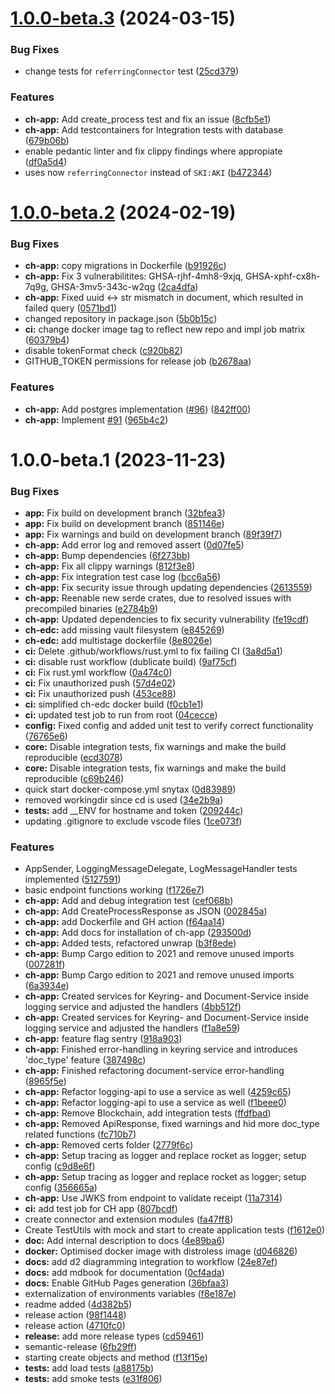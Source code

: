 # [1.0.0-beta.3](https://github.com/ids-basecamp/clearinghouse/compare/v1.0.0-beta.2...v1.0.0-beta.3) (2024-03-15)


### Bug Fixes

* change tests for `referringConnector` test ([25cd379](https://github.com/ids-basecamp/clearinghouse/commit/25cd379c969c8747f618fc5166e97957631504e8))


### Features

* **ch-app:** Add create_process test and fix an issue ([8cfb5e1](https://github.com/ids-basecamp/clearinghouse/commit/8cfb5e18feea759aeb4425cb900453f86f07c15f))
* **ch-app:** Add testcontainers for Integration tests with database ([679b06b](https://github.com/ids-basecamp/clearinghouse/commit/679b06b95d8e7ac58019fd21e678c6725c79083e))
* enable pedantic linter and fix clippy findings where appropiate ([df0a5d4](https://github.com/ids-basecamp/clearinghouse/commit/df0a5d40ed50ea45f90383c21666b51fb89bdddd))
* uses now `referringConnector` instead of `SKI:AKI` ([b472344](https://github.com/ids-basecamp/clearinghouse/commit/b472344d7bb9e9f63dc4c97bbf3545e7d761d8f6))

# [1.0.0-beta.2](https://github.com/ids-basecamp/clearinghouse/compare/v1.0.0-beta.1...v1.0.0-beta.2) (2024-02-19)


### Bug Fixes

* **ch-app:** copy migrations in Dockerfile ([b91926c](https://github.com/ids-basecamp/clearinghouse/commit/b91926cd6dbde60e1e13813949587d3a6f3e3f4c))
* **ch-app:** Fix 3 vulnerabilitites: GHSA-rjhf-4mh8-9xjq, GHSA-xphf-cx8h-7q9g, GHSA-3mv5-343c-w2qg ([2ca4dfa](https://github.com/ids-basecamp/clearinghouse/commit/2ca4dfae59aa65061f818d579d81eb7f09325576))
* **ch-app:** Fixed uuid <-> str mismatch in document, which resulted in failed query ([0571bd1](https://github.com/ids-basecamp/clearinghouse/commit/0571bd1d720d89d9c3b9d3758d70197faca4f04c))
* changed repository in package.json ([5b0b15c](https://github.com/ids-basecamp/clearinghouse/commit/5b0b15cdf5f44ffe6e38b556c6573d19a9ffce7e))
* **ci:** change docker image tag to reflect new repo and impl job matrix ([60379b4](https://github.com/ids-basecamp/clearinghouse/commit/60379b464c8e00591555462cce1d4820619b274f))
* disable tokenFormat check ([c920b82](https://github.com/ids-basecamp/clearinghouse/commit/c920b825219edeae317d874f6cb723d1016ecabc))
* GITHUB_TOKEN permissions for release job ([b2678aa](https://github.com/ids-basecamp/clearinghouse/commit/b2678aaa49bb9d2d0259413567704b7670635bc1))


### Features

* **ch-app:** Add postgres implementation ([#96](https://github.com/ids-basecamp/clearinghouse/issues/96)) ([842ff00](https://github.com/ids-basecamp/clearinghouse/commit/842ff0058b0b6d1ca4b3d62a6747d0bfcf025bb8))
* **ch-app:** Implement [#91](https://github.com/ids-basecamp/clearinghouse/issues/91) ([965b4c2](https://github.com/ids-basecamp/clearinghouse/commit/965b4c2cbba0580006f9e40834470f3e225354b6))

# 1.0.0-beta.1 (2023-11-23)


### Bug Fixes

* **app:** Fix build on development branch ([32bfea3](https://github.com/truzzt/ids-basecamp-clearinghouse/commit/32bfea389a3f0f43907f3c5e7afa66105f25cf60))
* **app:** Fix build on development branch ([851146e](https://github.com/truzzt/ids-basecamp-clearinghouse/commit/851146eb3c546f6813d3209beee367b84ee1ffaa))
* **app:** Fix warnings and build on development branch ([89f39f7](https://github.com/truzzt/ids-basecamp-clearinghouse/commit/89f39f784180b4bd26813f33e7787d0744fe975c))
* **ch-app:** Add error log and removed assert ([0d07fe5](https://github.com/truzzt/ids-basecamp-clearinghouse/commit/0d07fe55c3a83a2b4d22adde2e7c70ddc44b2c06))
* **ch-app:** Bump dependencies ([6f273bb](https://github.com/truzzt/ids-basecamp-clearinghouse/commit/6f273bbd5b8c0503f2061aee944b95c692a2a3f1))
* **ch-app:** Fix all clippy warnings ([812f3e8](https://github.com/truzzt/ids-basecamp-clearinghouse/commit/812f3e868bfb4c17c5a18765bacaf7826ef99532))
* **ch-app:** Fix integration test case log ([bcc6a56](https://github.com/truzzt/ids-basecamp-clearinghouse/commit/bcc6a5604162d6d4166f00e57587e9bab049c565))
* **ch-app:** Fix security issue through updating dependencies ([2613559](https://github.com/truzzt/ids-basecamp-clearinghouse/commit/26135597ccc4a8f9f040f496732fb7e275504ce9))
* **ch-app:** Reenable new serde crates, due to resolved issues with precompiled binaries ([e2784b9](https://github.com/truzzt/ids-basecamp-clearinghouse/commit/e2784b9b642987cc1ddb9ffa2ca7057cb6382d25))
* **ch-app:** Updated dependencies to fix security vulnerability ([fe19cdf](https://github.com/truzzt/ids-basecamp-clearinghouse/commit/fe19cdf8c153a1108759a27f689ed3fdc2197ff4))
* **ch-edc:** add missing vault filesystem ([e845269](https://github.com/truzzt/ids-basecamp-clearinghouse/commit/e845269a2149f9b02b5dac71c4f40649052a8d12))
* **ch-edc:** add multistage dockerfile ([8e8026e](https://github.com/truzzt/ids-basecamp-clearinghouse/commit/8e8026e39059debc5df27f24b58829c081c58da0))
* **ci:** Delete .github/workflows/rust.yml to fix failing CI ([3a8d5a1](https://github.com/truzzt/ids-basecamp-clearinghouse/commit/3a8d5a15c08151ea2d43f70d7a25ecb4f4555424))
* **ci:** disable rust workflow (dublicate build) ([9af75cf](https://github.com/truzzt/ids-basecamp-clearinghouse/commit/9af75cf760173fda5d1fad4bf4ddbefd21224413))
* **ci:** Fix rust.yml workflow ([0a474c0](https://github.com/truzzt/ids-basecamp-clearinghouse/commit/0a474c0904a74f258978b1bd0ed2278edd8c8db1))
* **ci:** Fix unauthorized push ([57d4e02](https://github.com/truzzt/ids-basecamp-clearinghouse/commit/57d4e02ebee80c04f359d577fd87af2a70e0b7ce))
* **ci:** Fix unauthorized push ([453ce88](https://github.com/truzzt/ids-basecamp-clearinghouse/commit/453ce8810ddd5970f0d7c349f142ea5f24db8b8a))
* **ci:** simplified ch-edc docker build ([f0cb1e1](https://github.com/truzzt/ids-basecamp-clearinghouse/commit/f0cb1e149160b945e6e03d2426e6b40165c6fb55))
* **ci:** updated test job to run from root ([04cecce](https://github.com/truzzt/ids-basecamp-clearinghouse/commit/04cecce30c0c787847ca199788d40e1daf07092f))
* **config:** Fixed config and added unit test to verify correct functionality ([76765e6](https://github.com/truzzt/ids-basecamp-clearinghouse/commit/76765e687c3cac025f33fd902d28a6caec764e2f))
* **core:** Disable integration tests, fix warnings and make the build reproducible ([ecd3078](https://github.com/truzzt/ids-basecamp-clearinghouse/commit/ecd3078b92d8061588f58537133c5b56074b91f9))
* **core:** Disable integration tests, fix warnings and make the build reproducible ([c69b246](https://github.com/truzzt/ids-basecamp-clearinghouse/commit/c69b246cf365c06ccfb23bdf0c85f0506f4a023e))
* quick start docker-compose.yml snytax ([0d83989](https://github.com/truzzt/ids-basecamp-clearinghouse/commit/0d8398932fb4fde1b454d2117ef567cc85ddc0c0))
* removed workingdir since cd is used ([34e2b9a](https://github.com/truzzt/ids-basecamp-clearinghouse/commit/34e2b9ad64c1e95e969450c412745412b852d716))
* **tests:** add __ENV for hostname and token ([209244c](https://github.com/truzzt/ids-basecamp-clearinghouse/commit/209244c551e8e9fd4eed5e00b620a271e5fd57e9))
* updating .gitignore to exclude vscode files ([1ce073f](https://github.com/truzzt/ids-basecamp-clearinghouse/commit/1ce073fef0b2e70d97c58d1b14a7dec104bed3a1))


### Features

* AppSender, LoggingMessageDelegate, LogMessageHandler tests implemented ([5127591](https://github.com/truzzt/ids-basecamp-clearinghouse/commit/5127591162bec3ee6e92227ffbb80f36ffa08f62))
* basic endpoint functions working ([f1726e7](https://github.com/truzzt/ids-basecamp-clearinghouse/commit/f1726e74574a596e1216d4cf468af1ccfd07443e))
* **ch-app:** Add and debug integration test ([cef068b](https://github.com/truzzt/ids-basecamp-clearinghouse/commit/cef068b2e41916a05101dab5e3255114a49a95c8))
* **ch-app:** Add CreateProcessResponse as JSON ([002845a](https://github.com/truzzt/ids-basecamp-clearinghouse/commit/002845aa0729887853954118032084c6e5606354))
* **ch-app:** add Dockerfile and GH action ([f64aa14](https://github.com/truzzt/ids-basecamp-clearinghouse/commit/f64aa14c802e91a34b85437d07d79eba756ea504))
* **ch-app:** Add docs for installation of ch-app ([293500d](https://github.com/truzzt/ids-basecamp-clearinghouse/commit/293500d45f2bccbae47d4ae0dfdbf01851ea4f03))
* **ch-app:** Added tests, refactored unwrap ([b3f8ede](https://github.com/truzzt/ids-basecamp-clearinghouse/commit/b3f8edec027aa8168f64fd552ec7bed0e7f4ac30))
* **ch-app:** Bump Cargo edition to 2021 and remove unused imports ([007281f](https://github.com/truzzt/ids-basecamp-clearinghouse/commit/007281f3e7f436606c04c41edab917c432e7e0c8))
* **ch-app:** Bump Cargo edition to 2021 and remove unused imports ([6a3934e](https://github.com/truzzt/ids-basecamp-clearinghouse/commit/6a3934e089f775bf434821d0e672e63daf34676c))
* **ch-app:** Created services for Keyring- and Document-Service inside logging service and adjusted the handlers ([4bb512f](https://github.com/truzzt/ids-basecamp-clearinghouse/commit/4bb512f68f1137a3c89cca7bbd4ee6055525b1ed))
* **ch-app:** Created services for Keyring- and Document-Service inside logging service and adjusted the handlers ([f1a8e59](https://github.com/truzzt/ids-basecamp-clearinghouse/commit/f1a8e5969006156c931ce39a7225b8e3acea56a5))
* **ch-app:** feature flag sentry ([918a903](https://github.com/truzzt/ids-basecamp-clearinghouse/commit/918a9035ac1e61a0faa8716143f25886d049dae2))
* **ch-app:** Finished error-handling in keyring service and introduces 'doc_type' feature ([387498c](https://github.com/truzzt/ids-basecamp-clearinghouse/commit/387498c15ff2bd8c2890625dd92d8d3be1250b42))
* **ch-app:** Finished refactoring document-service error-handling ([8965f5e](https://github.com/truzzt/ids-basecamp-clearinghouse/commit/8965f5e8a1ccbfdf8c36040f3736a3dd7fee7929))
* **ch-app:** Refactor logging-api to use a service as well ([4259c65](https://github.com/truzzt/ids-basecamp-clearinghouse/commit/4259c65cfca978f3ad77c8d37fec85bd3fbaa90f))
* **ch-app:** Refactor logging-api to use a service as well ([f1beee0](https://github.com/truzzt/ids-basecamp-clearinghouse/commit/f1beee0bd6ed48277d02a385b25d232f7ee5740a))
* **ch-app:** Remove Blockchain, add integration tests ([ffdfbad](https://github.com/truzzt/ids-basecamp-clearinghouse/commit/ffdfbadd10769b99f392617f0d691fcd45dcdafb))
* **ch-app:** Removed ApiResponse, fixed warnings and hid more doc_type related functions ([fc710b7](https://github.com/truzzt/ids-basecamp-clearinghouse/commit/fc710b7afc2f8ff28729ee88315fd74777476c05))
* **ch-app:** Removed certs folder ([2779f6c](https://github.com/truzzt/ids-basecamp-clearinghouse/commit/2779f6c5fc2f550e9e35af9c60b2ca7426d52036))
* **ch-app:** Setup tracing as logger and replace rocket as logger; setup config ([c9d8e6f](https://github.com/truzzt/ids-basecamp-clearinghouse/commit/c9d8e6f99fba95ab83816911293cc1885f866fae))
* **ch-app:** Setup tracing as logger and replace rocket as logger; setup config ([356665a](https://github.com/truzzt/ids-basecamp-clearinghouse/commit/356665a46bd6de165b0fd227b845d10d6e1fcb0e))
* **ch-app:** Use JWKS from endpoint to validate receipt ([11a7314](https://github.com/truzzt/ids-basecamp-clearinghouse/commit/11a7314f2bfc9236561770623a98239bf71b088e))
* **ci:** add test job for CH app ([807bcdf](https://github.com/truzzt/ids-basecamp-clearinghouse/commit/807bcdf5fad95456dfcd008fcee990983facd711))
* create connector and extension modules ([fa47ff8](https://github.com/truzzt/ids-basecamp-clearinghouse/commit/fa47ff8f18feeefd77fdcf6be9cfe266981f358b))
* Create TestUtils with mock and start to create application tests ([f1612e0](https://github.com/truzzt/ids-basecamp-clearinghouse/commit/f1612e027f9815ad9525c7f78aab876baf1f64a1))
* **doc:** Add internal description to docs ([4e89ba6](https://github.com/truzzt/ids-basecamp-clearinghouse/commit/4e89ba6755095d30d23df8caec3463561112cafe))
* **docker:** Optimised docker image with distroless image ([d046826](https://github.com/truzzt/ids-basecamp-clearinghouse/commit/d046826132c1e6cc3e60f2c31e2d4f8c397fe01b))
* **docs:** add d2 diagramming integration to workflow ([24e87ef](https://github.com/truzzt/ids-basecamp-clearinghouse/commit/24e87efc96516a22dc1edc4d89662cebd537d2bf))
* **docs:** add mdbook for documentation ([0cf4ada](https://github.com/truzzt/ids-basecamp-clearinghouse/commit/0cf4adaa5494a8ae3bc679ee0387b90bc3079e38))
* **docs:** Enable GitHub Pages generation ([36bfaa3](https://github.com/truzzt/ids-basecamp-clearinghouse/commit/36bfaa3f569ee86be8f8cc072cb951aeaca8e295))
* externalization of environments variables ([f8e187e](https://github.com/truzzt/ids-basecamp-clearinghouse/commit/f8e187e59c32483c8250252683804f0b86643de7))
* readme added ([4d382b5](https://github.com/truzzt/ids-basecamp-clearinghouse/commit/4d382b5877dda24b6143b08a47549d3c29a61d71))
* release action ([98f1448](https://github.com/truzzt/ids-basecamp-clearinghouse/commit/98f1448795003bf6fc823fccda7f0e14fe8b7cb0))
* release action ([4710fc0](https://github.com/truzzt/ids-basecamp-clearinghouse/commit/4710fc0bde1a63ca6af2042a56b81b68c73860b1))
* **release:** add more release types ([cd59461](https://github.com/truzzt/ids-basecamp-clearinghouse/commit/cd59461fb2dfa5b8c95c80fbaa3bafd511e036c0))
* semantic-release ([6fb29ff](https://github.com/truzzt/ids-basecamp-clearinghouse/commit/6fb29ff39a86a34e2bda5ac400b1114643b4f906))
* starting create objects and method ([f13f15e](https://github.com/truzzt/ids-basecamp-clearinghouse/commit/f13f15e7e35c866f011a4474bc3bd5722d8a40b9))
* **tests:** add load tests ([a88175b](https://github.com/truzzt/ids-basecamp-clearinghouse/commit/a88175bb083ce0091459e8b47c4c27ac042f782b))
* **tests:** add smoke tests ([e31f806](https://github.com/truzzt/ids-basecamp-clearinghouse/commit/e31f8066b08ebac341aa3b081056bbd110b72680))
